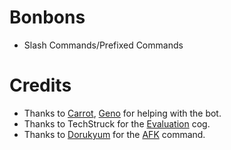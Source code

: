 # Bonbons
- Slash Commands/Prefixed Commands

# Credits
- Thanks to [Carrot](https://github.com/Kraots), [Geno](https://github.com/TheGenocides/) for helping with the bot.
- Thanks to TechStruck for the [Evaluation](https://github.com/kaylebetter/bonbons/tree/main/cogs/exec.py) cog.
- Thanks to [Dorukyum](https://github.com/Dorukyum) for the [AFK](https://github.com/Dorukyum/Pycord-Manager) command.

